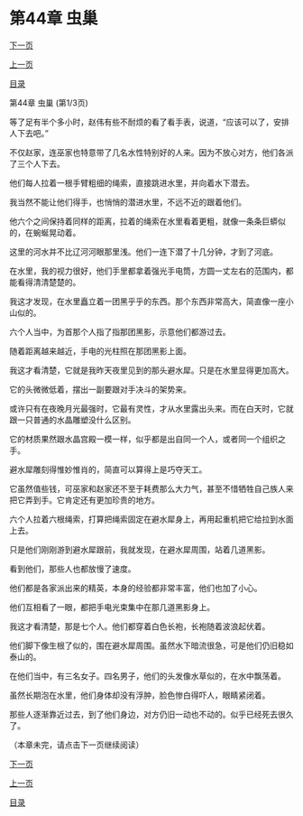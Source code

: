<h1>第44章   虫巢</h1>
            <div><p><a href="./0130_%E7%AC%AC44%E7%AB%A0_%E8%99%AB%E5%B7%A2.md">下一页</a></p><p><a href="./0128_%E7%AC%AC43%E7%AB%A0_%E9%81%BF%E6%B0%B4%E7%8A%80.md">上一页</a></p><p><a href="../">目录</a></p></div>
            <div><p>第44章   虫巢 (第1/3页)</p><p>等了足有半个多小时，赵伟有些不耐烦的看了看手表，说道，“应该可以了，安排人下去吧。”</p><p>不仅赵家，连巫家也特意带了几名水性特别好的人来。因为不放心对方，他们各派了三个人下去。</p><p>他们每人拉着一根手臂粗细的绳索，直接跳进水里，并向着水下潜去。</p><p>我当然不能让他们得手，也悄悄的潜进水里，不远不近的跟着他们。</p><p>他六个之间保持着同样的距离，拉着的绳索在水里看着更粗，就像一条条巨蟒似的，在蜿蜒晃动着。</p><p>这里的河水并不比辽河河眼那里浅。他们一连下潜了十几分钟，才到了河底。</p><p>在水里，我的视力很好，他们手里都拿着强光手电筒，方圆一丈左右的范围内，都能看得清清楚楚的。</p><p>我这才发现，在水里矗立着一团黑乎乎的东西。那个东西非常高大，简直像一座小山似的。</p><p>六个人当中，为首那个人指了指那团黑影，示意他们都游过去。</p><p>随着距离越来越近，手电的光柱照在那团黑影上面。</p><p>我这才看清楚，它就是我昨天夜里见到的那头避水犀。只是在水里显得更加高大。</p><p>它的头微微低着，摆出一副要跟对手决斗的架势来。</p><p>或许只有在夜晚月光最强时，它最有灵性，才从水里露出头来。而在白天时，它就跟一只普通的水晶雕塑没什么区别。</p><p>它的材质果然跟水晶宫殿一模一样，似乎都是出自同一个人，或者同一个组织之手。</p><p>避水犀雕刻得惟妙惟肖的，简直可以算得上是巧夺天工。</p><p>它虽然值些钱，可巫家和赵家还不至于耗费那么大力气，甚至不惜牺牲自己族人来把它弄到手。它肯定还有更加珍贵的地方。</p><p>六个人拉着六根绳索，打算把绳索固定在避水犀身上，再用起重机把它给拉到水面上去。</p><p>只是他们刚刚游到避水犀跟前，我就发现，在避水犀周围，站着几道黑影。</p><p>看到他们，那些人也都放慢了速度。</p><p>他们都是各家派出来的精英，本身的经验都非常丰富，他们也加了小心。</p><p>他们互相看了一眼，都把手电光束集中在那几道黑影身上。</p><p>我这才看清楚，那是七个人。他们都穿着白色长袍，长袍随着波浪起伏着。</p><p>他们脚下像生根了似的，围在避水犀周围。虽然水下暗流很急，可是他们仍旧稳如泰山的。</p><p>在他们当中，有三名女子。四名男子，他们的头发像水草似的，在水中飘荡着。</p><p>虽然长期泡在水里，他们身体却没有浮肿，脸色惨白得吓人，眼睛紧闭着。</p><p>那些人逐渐靠近过去，到了他们身边，对方仍旧一动也不动的。似乎已经死去很久了。</p><p>（本章未完，请点击下一页继续阅读）</p></div>
            <div><p><a href="./0130_%E7%AC%AC44%E7%AB%A0_%E8%99%AB%E5%B7%A2.md">下一页</a></p><p><a href="./0128_%E7%AC%AC43%E7%AB%A0_%E9%81%BF%E6%B0%B4%E7%8A%80.md">上一页</a></p><p><a href="../">目录</a></p></div>